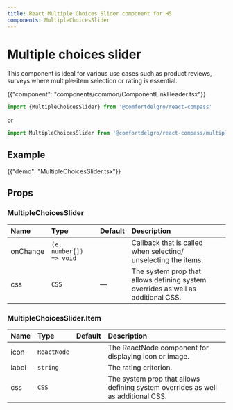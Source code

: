 ```yaml
---
title: React Multiple Choices Slider component for H5
components: MultipleChoicesSlider
---
```


# Multiple choices slider


<p class="description">This component is ideal for various use cases such as product reviews, surveys where multiple-item selection or rating is essential.

 </p>

{{"component": "components/common/ComponentLinkHeader.tsx"}}

```jsx
import {MultipleChoicesSlider} from '@comfortdelgro/react-compass'
```

or

```jsx
import MultipleChoicesSlider from '@comfortdelgro/react-compass/multiple-choices-slider'
```

## Example

{{"demo": "MultipleChoicesSlider.tsx"}}

## Props

### MultipleChoicesSlider

| Name     | Type                    | Default | Description                                                                      |
| :------- | :---------------------- | :------ | :------------------------------------------------------------------------------- |
| onChange | `(e: number[]) => void` |         | Callback that is called when selecting/ unselecting the items.                   |
| css      | `CSS`                   | —       | The system prop that allows defining system overrides as well as additional CSS. |

### MultipleChoicesSlider.Item

| Name  | Type        | Default | Description                                                                      |
| :---- | :---------- | :------ | :------------------------------------------------------------------------------- |
| icon  | `ReactNode` |         | The ReactNode component for displaying icon or image.                            |
| label | `string`    |         | The rating criterion.                                                            |
| css   | `CSS`       |         | The system prop that allows defining system overrides as well as additional CSS. |
